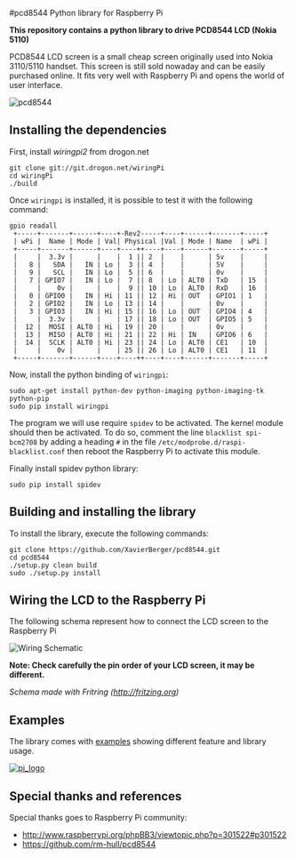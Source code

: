 #pcd8544 Python library for Raspberry Pi


**This repository contains a python library to drive PCD8544 LCD (Nokia 5110)**

PCD8544 LCD screen is a small cheap screen originally used into Nokia 3110/5110 handset. This screen is still sold nowaday and can be easily purchased online. It fits very well with Raspberry Pi and opens the world of user interface.

![pcd8544](https://raw.github.com/XavierBerger/pcd8544/master/doc/PCD8544.png)

## Installing the dependencies

First, install *wiringpi2* from drogon.net

    git clone git://git.drogon.net/wiringPi
    cd wiringPi
    ./build

Once `wiringpi` is installed, it is possible to test it with the following command:

    gpio readall
     +-----+-------+------+----+-Rev2-----+----+------+-------+-----+
     | wPi |  Name | Mode | Val| Physical |Val | Mode | Name  | wPi |
     +-----+-------+------+----+----++----+----+------+-------+-----+
     |     |  3.3v |      |    |  1 || 2  |    |      | 5v    |     |
     |   8 |   SDA |   IN | Lo |  3 || 4  |    |      | 5V    |     |
     |   9 |   SCL |   IN | Lo |  5 || 6  |    |      | 0v    |     |
     |   7 | GPIO7 |   IN | Lo |  7 || 8  | Lo | ALT0 | TxD   | 15  |
     |     |    0v |      |    |  9 || 10 | Lo | ALT0 | RxD   | 16  |
     |   0 | GPIO0 |   IN | Hi | 11 || 12 | Hi | OUT  | GPIO1 | 1   |
     |   2 | GPIO2 |   IN | Lo | 13 || 14 |    |      | 0v    |     |
     |   3 | GPIO3 |   IN | Hi | 15 || 16 | Lo | OUT  | GPIO4 | 4   |
     |     |  3.3v |      |    | 17 || 18 | Lo | OUT  | GPIO5 | 5   |
     |  12 |  MOSI | ALT0 | Hi | 19 || 20 |    |      | 0v    |     |
     |  13 |  MISO | ALT0 | Hi | 21 || 22 | Hi | IN   | GPIO6 | 6   |
     |  14 |  SCLK | ALT0 | Hi | 23 || 24 | Lo | ALT0 | CE1   | 10  |
     |     |    0v |      |    | 25 || 26 | Lo | ALT0 | CE1   | 11  |
     +-----+-------+------+----+----++----+----+------+-------+-----+
Now, install the python binding of `wiringpi`:

    sudo apt-get install python-dev python-imaging python-imaging-tk python-pip
    sudo pip install wiringpi

The program we will use require `spidev` to be activated. The kernel module should then be activated.
To do so, comment the line `blacklist spi-bcm2708` by adding a heading `#` in the file `/etc/modprobe.d/raspi-blacklist.conf` then reboot the Raspberry Pi to activate this module.

Finally install spidev python library:

    sudo pip install spidev

## Building and installing the library

To install the library, execute the following commands:

    git clone https://github.com/XavierBerger/pcd8544.git
    cd pcd8544
    ./setup.py clean build 
    sudo ./setup.py install


## Wiring the LCD to the Raspberry Pi

The following schema represent how to connect the LCD screen to the Raspberry Pi

![Wiring Schematic](https://raw.github.com/XavierBerger/pcd8544/master/doc/PCD8544wiring.png)

**Note: Check carefully the pin order of your LCD screen, it may be different.**

*Schema made with Fritring (http://fritzing.org)*

## Examples

The library comes with [examples](https://github.com/XavierBerger/pcd8544/tree/master/examples) showing different feature and library usage.

[![pi_logo](https://raw.github.com/XavierBerger/pcd8544/master/doc/pi_logo.png)](https://github.com/XavierBerger/pcd8544/tree/master/examples)

## Special thanks and references

Special thanks goes to Raspberry Pi community:
 * http://www.raspberrypi.org/phpBB3/viewtopic.php?p=301522#p301522
 * https://github.com/rm-hull/pcd8544 

